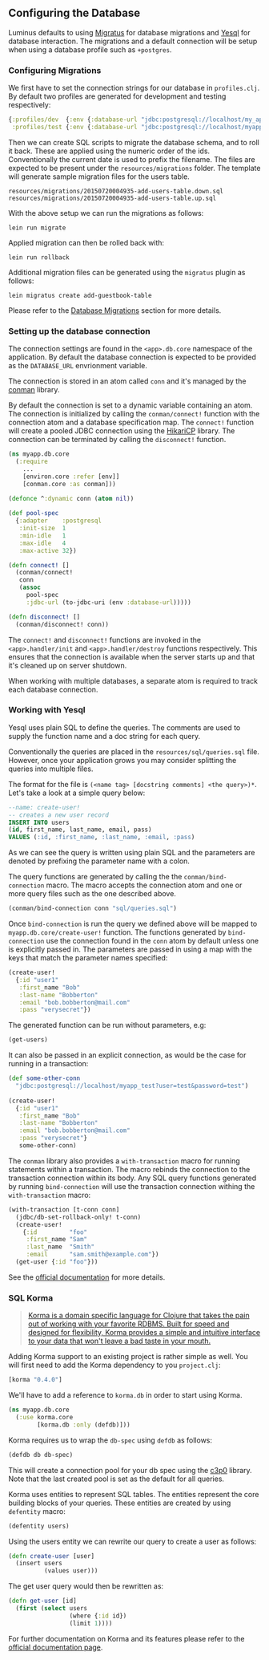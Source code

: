 ## Configuring the Database

Luminus defaults to using [Migratus](https://github.com/yogthos/migratus) for database migrations and
[Yesql](https://github.com/krisajenkins/yesql) for database interaction. The migrations and a default connection will be setup when using a database profile such as `+postgres`.

### Configuring Migrations

We first have to set the connection strings for our database in `profiles.clj`. By default two profiles are
generated for development and testing respectively:

```clojure
{:profiles/dev  {:env {:database-url "jdbc:postgresql://localhost/my_app_dev?user=db_user&password=db_password"}}
 :profiles/test {:env {:database-url "jdbc:postgresql://localhost/myapp_test?user=db_user&password=db_password"}}}
```

Then we can create SQL scripts to migrate the database schema, and to roll it back. These are applied using the numeric order of the ids. Conventionally the current date is used to prefix the filename. The files are expected to be present under the `resources/migrations` folder. The template will generate sample migration files for the users table.

```
resources/migrations/20150720004935-add-users-table.down.sql
resources/migrations/20150720004935-add-users-table.up.sql
```

With the above setup we can run the migrations as follows:

```
lein run migrate
```

Applied migration can then be rolled back with:

```
lein run rollback
```

Additional migration files can be generated using the `migratus` plugin as follows:

```
lein migratus create add-guestbook-table
```

Please refer to the [Database Migrations](/docs/migrations.md) section for more details.

### Setting up the database connection

The connection settings are found in the `<app>.db.core` namespace of the application.
By default the database connection is expected to be provided as the `DATABASE_URL` envrionment variable.

The connection is stored in an atom called `conn` and it's managed by the [conman](https://github.com/luminus-framework/conman) library.

By default the connection is set to a dynamic variable containing an atom. The connection is initialized by calling the
`conman/connect!` function with the connection atom and a database specification map. The `connect!` function will create a pooled JDBC
connection using the [HikariCP](https://github.com/brettwooldridge/HikariCP) library. The connection can be terminated by calling the `disconnect!`
function.
 

```clojure
(ns myapp.db.core
  (:require
    ...
    [environ.core :refer [env]]
    [conman.core :as conman]))
            
(defonce ^:dynamic conn (atom nil))

(def pool-spec
  {:adapter    :postgresql
   :init-size  1
   :min-idle   1
   :max-idle   4
   :max-active 32})

(defn connect! []
  (conman/connect!
   conn
   (assoc
     pool-spec
     :jdbc-url (to-jdbc-uri (env :database-url)))))

(defn disconnect! []
  (conman/disconnect! conn))
```

The `connect!` and `disconnect!` functions are invoked in the `<app>.handler/init` and `<app>.handler/destroy` functions respectively. This ensures that the connection is available when the server starts up and that it's cleaned up on server shutdown.

When working with multiple databases, a separate atom is required to track each database connection.

### Working with Yesql

Yesql uses plain SQL to define the queries. The comments are used to supply the function name and a doc string for each query.

Conventionally the queries are placed in the `resources/sql/queries.sql` file. However, once your application grows you may consider splitting the queries
into multiple files.

The format for the file is `(<name tag> [docstring comments] <the query>)*`.
Let's take a look at a simple query below:

```sql
--name: create-user!
-- creates a new user record
INSERT INTO users
(id, first_name, last_name, email, pass)
VALUES (:id, :first_name, :last_name, :email, :pass)
```

As we can see the query is written using plain SQL and the parameters are denoted by prefixing the parameter name with a colon.

The query functions are generated by calling the the `conman/bind-connection` macro. The macro accepts the connection atom
and one or more query files such as the one described above.


```clojure
(conman/bind-connection conn "sql/queries.sql")
```

Once `bind-connection` is run the query we defined above will be mapped to `myapp.db.core/create-user!` function.
The functions generated by `bind-connection` use the connection found in the `conn` atom by default unless one
is explicitly passed in. The parameters are passed in using a map with the keys that match the parameter names specified:

```clojure
(create-user!
  {:id "user1"
   :first_name "Bob"
   :last-name "Bobberton"
   :email "bob.bobberton@mail.com"
   :pass "verysecret"})
```

The generated function can be run without parameters, e.g:

```clojure
(get-users)
```

It can also be passed in an explicit connection, as would be the case for running in a transaction:

```clojure
(def some-other-conn
  "jdbc:postgresql://localhost/myapp_test?user=test&password=test")
  
(create-user!
  {:id "user1"
   :first_name "Bob"
   :last-name "Bobberton"
   :email "bob.bobberton@mail.com"
   :pass "verysecret"}
   some-other-conn)
```

The `conman` library also provides a `with-transaction` macro for running statements within a transaction.
The macro rebinds the connection to the transaction connection within its body. Any SQL query functions
generated by running `bind-connection` will use the transaction connection withing the `with-transaction`
macro:

```clojure
(with-transaction [t-conn conn]
  (jdbc/db-set-rollback-only! t-conn)
  (create-user!
    {:id         "foo"
     :first_name "Sam"
     :last_name  "Smith"
     :email      "sam.smith@example.com"})
  (get-user {:id "foo"}))
```

See the [official documentation](https://github.com/krisajenkins/yesql/tree/devel) for more details.

### SQL Korma

>[Korma is a domain specific language for Clojure that takes the pain out of working with your favorite RDBMS. Built for speed and designed for flexibility, Korma provides a simple and intuitive interface to your data that won't leave a bad taste in your mouth.](http://sqlkorma.com/)


Adding Korma support to an existing project is rather simple as well. You will first need to add the Korma dependency
to you `project.clj`:

```clojure
[korma "0.4.0"]
```

We'll have to add a reference to `korma.db` in order to start using Korma.

```clojure
(ns myapp.db.core
  (:use korma.core
        [korma.db :only (defdb)]))
```


Korma requires us to wrap the `db-spec` using `defdb` as follows:

```clojure
(defdb db db-spec)
```

This will create a connection pool for your db spec using the [c3p0](http://sourceforge.net/projects/c3p0/) library.
Note that the last created pool is set as the default for all queries.

Korma uses entities to represent SQL tables. The entities represent the core building blocks of your queries.
These entities are created by using `defentity` macro:

```clojure
(defentity users)
```

Using the users entity we can rewrite our query to create a user as follows:

```clojure
(defn create-user [user]
  (insert users
          (values user)))
```

The get user query would then be rewritten as:

```clojure
(defn get-user [id]
  (first (select users
                 (where {:id id})
                 (limit 1))))
```

For further documentation on Korma and its features please refer to the [official documentation page](http://sqlkorma.com/docs).


